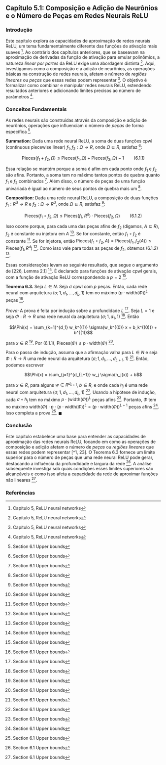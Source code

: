 ## Capítulo 5.1: Composição e Adição de Neurônios e o Número de Peças em Redes Neurais ReLU

### Introdução

Este capítulo explora as capacidades de aproximação de redes neurais ReLU, um tema fundamentalmente diferente das funções de ativação mais suaves [^1]. Ao contrário dos capítulos anteriores, que se baseavam na aproximação de derivadas da função de ativação para emular polinômios, a natureza *linear por partes* da ReLU exige uma abordagem distinta [^1]. Aqui, investigamos como a composição e a adição de neurônios, as operações básicas na construção de redes neurais, afetam o número de *regiões lineares* ou *peças* que essas redes podem representar [^1]. O objetivo é formalizar como combinar e manipular redes neurais ReLU, estendendo resultados anteriores e adicionando limites precisos ao número de parâmetros [^1].

### Conceitos Fundamentais

As redes neurais são construídas através da composição e adição de neurônios, operações que influenciam o número de *peças* de forma específica [^23].

**Summation:** Dada uma rede neural ReLU, a soma de duas funções cpwl (continuous piecewise linear) $f_1, f_2 : \Omega \rightarrow R$, onde $\Omega \subseteq R$, satisfaz [^23]:

$$\text{Pieces}(f_1 + f_2, \Omega) \leq \text{Pieces}(f_1, \Omega) + \text{Pieces}(f_2, \Omega) - 1 \qquad (6.1.1)$$

Essa relação se mantém porque a soma é afim em cada ponto onde $f_1$ e $f_2$ são afins. Portanto, a soma tem no máximo tantos pontos de quebra quanto $f_1$ e $f_2$ combinados [^23]. Além disso, o número de peças de uma função univariada é igual ao número de seus pontos de quebra mais um [^23].

**Composition:** Dada uma rede neural ReLU, a composição de duas funções $f_1 : R^d \rightarrow R$ e $f_2 : \Omega \rightarrow R^d$, onde $\Omega \subseteq R$, satisfaz [^23]:

$$\text{Pieces}(f_1 \circ f_2, \Omega) \leq \text{Pieces}(f_1, R^d) \cdot \text{Pieces}(f_2, \Omega) \qquad (6.1.2)$$

Isso ocorre porque, para cada uma das peças afins de $f_2$ (digamos, $A \subseteq R$), $f_2$ é constante ou injetora em $A$ [^23]. Se for constante, então $f_1 \circ f_2$ é constante [^23]. Se for injetora, então $\text{Pieces}(f_1 \circ f_2, A) = \text{Pieces}(f_1, f_2(A)) \leq \text{Pieces}(f_1, R^d)$ [^23]. Como isso vale para todas as peças de $f_2$, obtemos (6.1.2) [^23].

Essas considerações levam ao seguinte resultado, que segue o argumento de [226, Lemma 2.1] [^23]. É declarado para funções de ativação cpwl gerais, com a função de ativação ReLU correspondendo a $p = 2$ [^23].

**Teorema 6.3.** Seja $L \in N$. Seja $\sigma$ cpwl com $p$ peças. Então, cada rede neural com arquitetura $(\sigma; 1, d_1, ..., d_L, 1)$ tem no máximo $(p \cdot \text{width}(\Phi))^L$ peças [^23].

*Prova:* A prova é feita por indução sobre a profundidade $L$ [^23]. Seja $L = 1$ e seja $\Phi : R \rightarrow R$ uma rede neural da arquitetura $(\sigma; 1, d_1, 1)$ [^23]. Então

$$\Phi(x) = \sum_{k=1}^{d_1} w_k^{(1)} \sigma(w_k^{(0)} x + b_k^{(0)}) + b^{(1)}$$

para $x \in R$ [^23]. Por (6.1.1), $\text{Pieces}(\Phi) \leq p \cdot \text{width}(\Phi)$ [^23].

Para o passo de indução, assuma que a afirmação valha para $L \in N$ e seja $\Phi : R \rightarrow R$ uma rede neural da arquitetura $(\sigma; 1, d_1, ..., d_{L+1}, 1)$ [^23]. Então, podemos escrever

$$\Phi(x) = \sum_{j=1}^{d_{L+1}} w_j \sigma(h_j(x)) + b$$

para $x \in R$, para alguns $w \in R^{d_{L+1}}$, $b \in R$, e onde cada $h_j$ é uma rede neural com arquitetura $(\sigma; 1, d_1, ..., d_L, 1)$ [^23]. Usando a hipótese de indução, cada $\sigma \circ h_j$ tem no máximo $p \cdot (\text{width}(\Phi))^L$ peças afins [^23]. Portanto, $\Phi$ tem no máximo $\text{width}(\Phi) \cdot p \cdot (p \cdot \text{width}(\Phi))^L = (p \cdot \text{width}(\Phi))^{L+1}$ peças afins [^23]. Isso completa a prova [^23]. $\blacksquare$

### Conclusão

Este capítulo estabelece uma base para entender as capacidades de aproximação das redes neurais ReLU, focando em como as operações de composição e adição afetam o número de *peças* ou *regiões lineares* que essas redes podem representar [^1, 23]. O Teorema 6.3 fornece um limite superior para o número de peças que uma rede neural ReLU pode gerar, destacando a influência da profundidade e largura da rede [^23]. A análise subsequente investiga sob quais condições esses limites superiores são alcançáveis e como isso afeta a capacidade da rede de aproximar funções não lineares [^23].

### Referências
[^1]: Capítulo 5, ReLU neural networks
[^2]: Capítulo 5, ReLU neural networks
[^23]: Section 6.1 Upper bounds
<!-- END -->